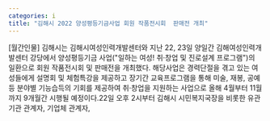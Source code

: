 ```yaml
---
categories: i
title: "김해시 2022 양성평등기금사업 회원 작품전시회  판매전 개최"
---
```

[월간인물] 김해시는 김해시여성인력개발센터와 지난 22, 23일 양일간 김해여성인력개발센터 강당에서 양성평등기금 사업("일하는 여성! 취·창업 및 진로설계 프로그램")의 일환으로 회원 작품전시회 및 판매전을 개최했다. 해당사업은 경력단절을 겪고 있는 여성들에게 설명회 및 체험특강을 제공하고 장기간 교육프로그램을 통해 미술, 재봉, 공예 등 분야별 기능습득의 기회를 제공하여 취·창업을 지원하는 사업으로 올해 4월부터 11월까지 9개월간 시행될 예정이다.22일 오후 2시부터 김해시 시민복지국장을 비롯한 유관기관 관계자, 기업체 관계자,